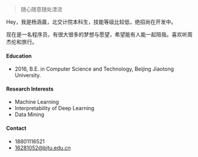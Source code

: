 > 随心随意随处漂流 

Hey，我是杨涵晨，北交计院本科生，技能等级比较低，绝招尚在开发中。

现在是一名程序员，有很大很多的梦想与愿望，希望能有人能一起陪我。喜欢听周杰伦和旅行。

#### Education
- 2016, B.E. in Computer Science and Technology, Beijing Jiaotong University.
#### Research Interests
- Machine Learning
- Interpretability of Deep Learning
- Data Mining
#### Contact 
- 18801116521
- 16281052@bjtu.edu.cn